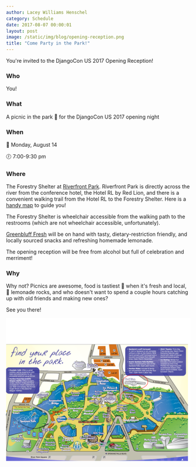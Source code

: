 ```yaml
---
author: Lacey Williams Henschel
category: Schedule
date: 2017-08-07 00:00:01
layout: post
image: /static/img/blog/opening-reception.png
title: "Come Party in the Park!"
---
```


You're invited to the DjangoCon US 2017 Opening Reception! 

### Who
You! 

### What
A picnic in the park :evergreen_tree: for the DjangoCon US 2017 opening night 

### When
:calendar: Monday, August 14 

:clock7: 7:00-9:30 pm 

### Where
The Forestry Shelter at [Riverfront Park](https://my.spokanecity.org/riverfrontpark/). Riverfront Park is directly across the river from the conference hotel, the Hotel RL by Red Lion, and there is a convenient walking trail from the Hotel RL to the Forestry Shelter. Here is a [handy map](https://static.spokanecity.org/documents/riverfrontpark/information/rfp-map.pdf) to guide you! 

The Forestry Shelter is wheelchair accessible from the walking path to the restrooms (which are not wheelchair accessible, unfortunately). 

[Greenbluff Fresh](http://greenblufffresh.com/) will be on hand with tasty, dietary-restriction friendly, and locally sourced snacks and refreshing homemade lemonade. 

The opening reception will be free from alcohol but full of celebration and merriment! 

### Why
Why not? Picnics are awesome, food is tastiest :strawberry: when it's fresh and local, :lemon: lemonade rocks, and who doesn't want to spend a couple hours catching up with old friends and making new ones? 

See you there! 

![Map of Riverfront Park with the conference hotel and the party location marked](/static/img/blog/park_map.png)






